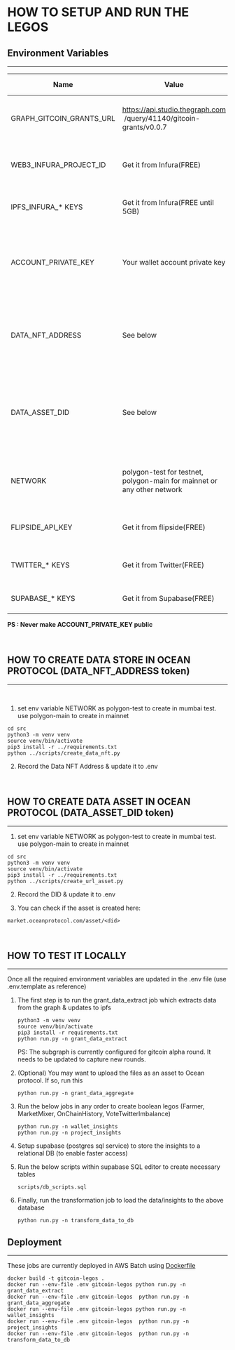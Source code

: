 

# HOW TO SETUP AND RUN THE LEGOS

## Environment Variables 
--------

| Name               | Value         | Description                          | Used by Lego |
| -------------------| ------------ | ---------------------------- | ----- |
| GRAPH_GITCOIN_GRANTS_URL | https://api.studio.thegraph.com &nbsp;/query/41140/gitcoin-grants/v0.0.7 | Subgraph Deployed at the Graph to retrieve grant data | Grant Data Extract      |
| WEB3_INFURA_PROJECT_ID | Get it from Infura(FREE) | Required by Ocean protocol to write/read transactions | All Legos      |
| IPFS_INFURA_* KEYS  | Get it from Infura(FREE until 5GB) | Required to write and pin IPFS files | All Legos      |
| ACCOUNT_PRIVATE_KEY | Your wallet account private key | This is required by ocean protocol to sign read/write transactions via script | All legos     |
| DATA_NFT_ADDRESS | See below | This acts as a datastore to store <job_id,file location> so that other jobs can access it  | All legos     |
| DATA_ASSET_DID | See below | This is required to update the dataset as an asset in ocean protocol for use by others | Grant Data Aggregate     |
| NETWORK | polygon-test for testnet, polygon-main for mainnet or any other network | The data store and assets are stored in polygon network | All Legos  |
| FLIPSIDE_API_KEY | Get it from flipside(FREE) | API Key to fetch onchain data | Metric Legos  |
| TWITTER_* KEYS  | Get it from Twitter(FREE) | API Key to fetch social presence data | Metric Legos  |
| SUPABASE_* KEYS | Get it from Supabase(FREE) | To update the insights to DB | Transform Insights to DB  |

**PS : Never make ACCOUNT_PRIVATE_KEY public**

&nbsp;
&nbsp;

## HOW TO CREATE DATA STORE IN OCEAN PROTOCOL (DATA_NFT_ADDRESS token)
----

&nbsp;

1. set env variable NETWORK as polygon-test to create in mumbai test. use polygon-main to create in mainnet

```
cd src
python3 -m venv venv
source venv/bin/activate
pip3 install -r ../requirements.txt
python ../scripts/create_data_nft.py
```

2. Record the Data NFT Address & update it to .env

&nbsp;

## HOW TO CREATE DATA ASSET IN OCEAN PROTOCOL (DATA_ASSET_DID token)
----

1. set env variable NETWORK as polygon-test to create in mumbai test. use polygon-main to create in mainnet

```
cd src
python3 -m venv venv
source venv/bin/activate
pip3 install -r ../requirements.txt
python ../scripts/create_url_asset.py
```

2. Record the DID & update it to .env

3. You can check if the asset is created here:
```
market.oceanprotocol.com/asset/<did>
```

&nbsp;

## HOW TO TEST IT LOCALLY
-----

Once all the required environment variables are updated in the .env file (use .env.template as reference)

1. The first step is to run the grant_data_extract job which
 extracts data from the graph & updates to ipfs

    ```
    python3 -m venv venv
    source venv/bin/activate
    pip3 install -r requirements.txt
    python run.py -n grant_data_extract
    ```

    PS: The subgraph is currently configured for gitcoin alpha round. It needs to be updated to capture new rounds.

2. (Optional) You may want to upload the files as an asset to Ocean protocol. If so, run this

    ```
    python run.py -n grant_data_aggregate
    ```

3. Run the below jobs in any order to create boolean legos (Farmer, MarketMixer, OnChainHistory, VoteTwitterImbalance)

    ```
    python run.py -n wallet_insights
    python run.py -n project_insights
    ```

4. Setup supabase (postgres sql service) to store the insights to a relational DB (to enable faster access)

5. Run the below scripts within supabase SQL editor to create necessary tables

    ```
    scripts/db_scripts.sql
    ```        

6. Finally, run the transformation job to load the data/insights to the above database

    ```
    python run.py -n transform_data_to_db
    ```

## Deployment
-----

These jobs are currently deployed in AWS Batch using [Dockerfile](https://github.com/kikura3/gtclooker-legos/blob/master/Dockerfile)

```
docker build -t gitcoin-legos .
docker run --env-file .env gitcoin-legos python run.py -n grant_data_extract
docker run --env-file .env gitcoin-legos  python run.py -n grant_data_aggregate
docker run --env-file .env gitcoin-legos python run.py -n wallet_insights
docker run --env-file .env gitcoin-legos  python run.py -n project_insights
docker run --env-file .env gitcoin-legos  python run.py -n transform_data_to_db
```